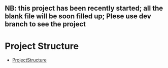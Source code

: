 ## NB: this project has been recently started; all the blank file will be soon filled up; Plese use dev branch to see the project

# Project Structure

- [ProjectStructure](https://github.com/niclaurio/pokerApp/issues/1)



